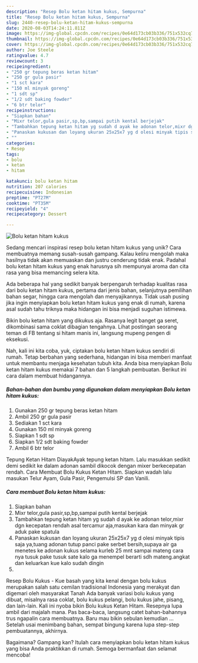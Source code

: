 ```yaml
---
description: "Resep Bolu ketan hitam kukus, Sempurna"
title: "Resep Bolu ketan hitam kukus, Sempurna"
slug: 2440-resep-bolu-ketan-hitam-kukus-sempurna
date: 2020-08-03T14:24:11.811Z
image: https://img-global.cpcdn.com/recipes/0e64d173cb03b336/751x532cq70/bolu-ketan-hitam-kukus-foto-resep-utama.jpg
thumbnail: https://img-global.cpcdn.com/recipes/0e64d173cb03b336/751x532cq70/bolu-ketan-hitam-kukus-foto-resep-utama.jpg
cover: https://img-global.cpcdn.com/recipes/0e64d173cb03b336/751x532cq70/bolu-ketan-hitam-kukus-foto-resep-utama.jpg
author: Joe Steele
ratingvalue: 4.7
reviewcount: 3
recipeingredient:
- "250 gr tepung beras ketan hitam"
- "250 gr gula pasir"
- "1 sct kara"
- "150 ml minyak goreng"
- "1 sdt sp"
- "1/2 sdt baking fowder"
- "6 btr telor"
recipeinstructions:
- "Siapkan bahan"
- "Mixr telor,gula pasir,sp,bp,sampai putih kental berjejak"
- "Tambahkan tepung ketan hitam yg sudah d ayak ke adonan telor,mixr dgn kecepatan rendah asal tercamur aja,masukan kara dan minyak gr aduk pake spatula"
- "Panaskan kukusan dan loyang ukuran 25x25x7 yg d olesi minyak tipis saja ya,tuang adonan tutup panci pake serbet bersih,supaya air ga menetes ke adonan kukus selama kurleb 25 mnt sampai mateng cara nya tusuk pake tusuk sate kalo ga menempel berarti sdh mateng.angkat dan keluarkan kue kalo sudah dingin"
- ""
categories:
- Resep
tags:
- bolu
- ketan
- hitam

katakunci: bolu ketan hitam 
nutrition: 207 calories
recipecuisine: Indonesian
preptime: "PT27M"
cooktime: "PT35M"
recipeyield: "4"
recipecategory: Dessert

---
```



![Bolu ketan hitam kukus](https://img-global.cpcdn.com/recipes/0e64d173cb03b336/751x532cq70/bolu-ketan-hitam-kukus-foto-resep-utama.jpg)

Sedang mencari inspirasi resep bolu ketan hitam kukus yang unik? Cara membuatnya memang susah-susah gampang. Kalau keliru mengolah maka hasilnya tidak akan memuaskan dan justru cenderung tidak enak. Padahal bolu ketan hitam kukus yang enak harusnya sih mempunyai aroma dan cita rasa yang bisa memancing selera kita.

Ada beberapa hal yang sedikit banyak berpengaruh terhadap kualitas rasa dari bolu ketan hitam kukus, pertama dari jenis bahan, selanjutnya pemilihan bahan segar, hingga cara mengolah dan menyajikannya. Tidak usah pusing jika ingin menyiapkan bolu ketan hitam kukus yang enak di rumah, karena asal sudah tahu triknya maka hidangan ini bisa menjadi suguhan istimewa.

Bikin bolu ketan hitam yang dikukus aja. Rasanya legit banget ga seret, dikombinasi sama coklat dibagian tengahnya. Lihat postingan seorang teman di FB tentang si hitam manis ini, langsung mupeng pengen di eksekusi.


Nah, kali ini kita coba, yuk, ciptakan bolu ketan hitam kukus sendiri di rumah. Tetap berbahan yang sederhana, hidangan ini bisa memberi manfaat untuk membantu menjaga kesehatan tubuh kita. Anda bisa menyiapkan Bolu ketan hitam kukus memakai 7 bahan dan 5 langkah pembuatan. Berikut ini cara dalam membuat hidangannya.

<!--inarticleads1-->

##### Bahan-bahan dan bumbu yang digunakan dalam menyiapkan Bolu ketan hitam kukus:

1. Gunakan 250 gr tepung beras ketan hitam
1. Ambil 250 gr gula pasir
1. Sediakan 1 sct kara
1. Gunakan 150 ml minyak goreng
1. Siapkan 1 sdt sp
1. Siapkan 1/2 sdt baking fowder
1. Ambil 6 btr telor


Tepung Ketan Hitam DiayakAyak tepung ketan hitam. Lalu masukkan sedikit demi sedikit ke dalam adonan sambil dikocok dengan mixer berkecepatan rendah. Cara Membuat Bolu Kukus Ketan Hitam. Siapkan wadah lalu masukan Telur Ayam, Gula Pasir, Pengemulsi SP dan Vanili. 

<!--inarticleads2-->

##### Cara membuat Bolu ketan hitam kukus:

1. Siapkan bahan
1. Mixr telor,gula pasir,sp,bp,sampai putih kental berjejak
1. Tambahkan tepung ketan hitam yg sudah d ayak ke adonan telor,mixr dgn kecepatan rendah asal tercamur aja,masukan kara dan minyak gr aduk pake spatula
1. Panaskan kukusan dan loyang ukuran 25x25x7 yg d olesi minyak tipis saja ya,tuang adonan tutup panci pake serbet bersih,supaya air ga menetes ke adonan kukus selama kurleb 25 mnt sampai mateng cara nya tusuk pake tusuk sate kalo ga menempel berarti sdh mateng.angkat dan keluarkan kue kalo sudah dingin
1. 


Resep Bolu Kukus - Kue basah yang kita kenal dengan bolu kukus merupakan salah satu cemilan tradisional Indonesia yang merakyat dan digemari oleh masyarakat Tanah Ada banyak variasi bolu kukus yang dibuat, misalnya rasa coklat, bolu kukus pelangi, bolu kukus jahe, pisang, dan lain-lain. Kali ini nyoba bikin Bolu kukus Ketan Hitam. Resepnya lupa ambil dari majalah mana. Pas baca-baca, langsung catet bahan-bahannya trus ngapalin cara membuatnya. Baru mau bikin sebulan kemudian … Setelah usai menimbang bahan, sempat bingung karena lupa step-step pembuatannya, akhirnya. 

Bagaimana? Gampang kan? Itulah cara menyiapkan bolu ketan hitam kukus yang bisa Anda praktikkan di rumah. Semoga bermanfaat dan selamat mencoba!
